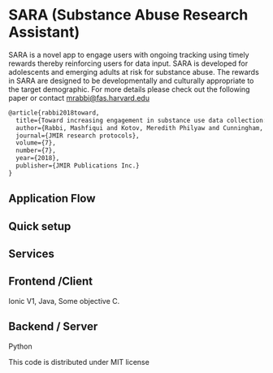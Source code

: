 # SARA (Substance Abuse Research Assistant)

SARA is a novel app to engage users with ongoing tracking using timely rewards thereby reinforcing users for data input. SARA is
developed for adolescents and emerging adults at risk for substance abuse. The rewards in SARA are designed to be developmentally and culturally appropriate to the target demographic. For more details please check out the following paper or contact mrabbi@fas.harvard.edu

```tex
@article{rabbi2018toward,
  title={Toward increasing engagement in substance use data collection: development of the Substance Abuse Research Assistant app and protocol for a microrandomized trial using adolescents and emerging adults},
  author={Rabbi, Mashfiqui and Kotov, Meredith Philyaw and Cunningham, Rebecca and Bonar, Erin E and Nahum-Shani, Inbal and Klasnja, Predrag and Walton, Maureen and Murphy, Susan},
  journal={JMIR research protocols},
  volume={7},
  number={7},
  year={2018},
  publisher={JMIR Publications Inc.}
}
```

## Application Flow

## Quick setup

## Services



## Frontend /Client
Ionic V1, Java, Some objective C.


## Backend / Server
Python

This code is distributed under MIT license 
